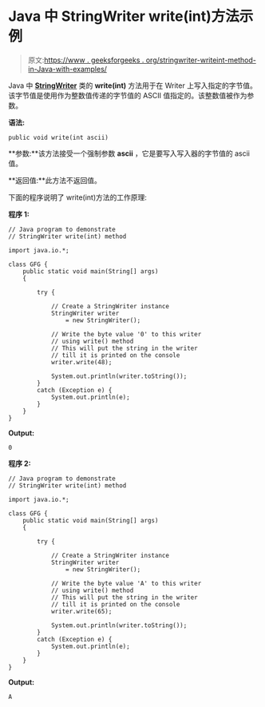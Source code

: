 # Java 中 StringWriter write(int)方法示例

> 原文:[https://www . geeksforgeeks . org/stringwriter-writeint-method-in-Java-with-examples/](https://www.geeksforgeeks.org/stringwriter-writeint-method-in-java-with-examples/)

Java 中 **[StringWriter](https://www.geeksforgeeks.org/java-io-stringwriter-class-in-java/)** 类的 **write(int)** 方法用于在 Writer 上写入指定的字节值。该字节值是使用作为整数值传递的字节值的 ASCII 值指定的。该整数值被作为参数。

**语法:**

```
public void write(int ascii)
```

**参数:**该方法接受一个强制参数 **ascii** ，它是要写入写入器的字节值的 ascii 值。

**返回值:**此方法不返回值。

下面的程序说明了 write(int)方法的工作原理:

**程序 1:**

```
// Java program to demonstrate
// StringWriter write(int) method

import java.io.*;

class GFG {
    public static void main(String[] args)
    {

        try {

            // Create a StringWriter instance
            StringWriter writer
                = new StringWriter();

            // Write the byte value '0' to this writer
            // using write() method
            // This will put the string in the writer
            // till it is printed on the console
            writer.write(48);

            System.out.println(writer.toString());
        }
        catch (Exception e) {
            System.out.println(e);
        }
    }
}
```

**Output:**

```
0

```

**程序 2:**

```
// Java program to demonstrate
// StringWriter write(int) method

import java.io.*;

class GFG {
    public static void main(String[] args)
    {

        try {

            // Create a StringWriter instance
            StringWriter writer
                = new StringWriter();

            // Write the byte value 'A' to this writer
            // using write() method
            // This will put the string in the writer
            // till it is printed on the console
            writer.write(65);

            System.out.println(writer.toString());
        }
        catch (Exception e) {
            System.out.println(e);
        }
    }
}
```

**Output:**

```
A

```